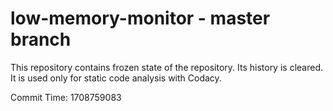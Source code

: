 # low-memory-monitor - master branch

This repository contains frozen state of the repository.
Its history is cleared. It is used only for static code
analysis with Codacy.

Commit Time: 1708759083